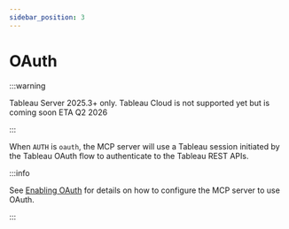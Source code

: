 ```yaml
---
sidebar_position: 3
---
```


# OAuth

:::warning

Tableau Server 2025.3+ only. Tableau Cloud is not supported yet but is coming soon ETA Q2 2026

:::

When `AUTH` is `oauth`, the MCP server will use a Tableau session initiated by the Tableau OAuth
flow to authenticate to the Tableau REST APIs.

:::info

See [Enabling OAuth](../oauth.md) for details on how to configure the MCP server to use OAuth.

:::
